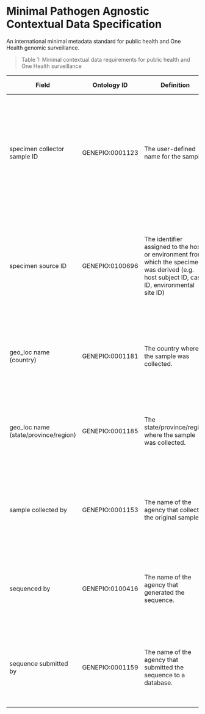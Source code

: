 # Minimal Pathogen Agnostic Contextual Data Specification
An international minimal metadata standard for public health and One Health genomic surveillance.
> Table 1: Minimal contextual data requirements for public health and One Health surveillance 

| Field | Ontology ID | Definition | Guidance | Expected Value Type | Benefits | Considerations and Privacy |
|---|---|---|---|---|---|---|
| specimen collector sample ID | GENEPIO:0001123 | The user-defined name for the sample. | Original ID given to the sample at the primary laboratory | Alpha-numeric value | Linkage of sample with genomic, lab and epi data; Identifier tracking and establishing chain of custody; Can be considered Personal Health Identifiable (PHI) information Public facing identifier can be used as replacement when sharing (such as a hash ID) |
| specimen source ID | GENEPIO:0100696 | The identifier assigned to the host or environment from which the specimen was derived (e.g. host subject ID, case ID, environmental site ID) | Provide the identifier for the source of the sample such as the case ID or site ID. | Alpha-numeric value | Allow for deduplication of cases; Traceability | Can be considered Personal Health Identifiable (PHI) information; Public facing identifier can be used as replacement when sharing (such as a hash ID) |
| geo_loc name (country) | GENEPIO:0001181 | The country where the sample was collected. | Use an ontology such as the Gazateer (GAZ). Equivalent to ISO3166-1 Permitted values | Spatio-temporal analysis; International Health Regulations reporting requirements | If event counts in a country are low, perturbation may be required |
| geo_loc name (state/province/region) | GENEPIO:0001185 | The state/province/region where the sample was collected. | Use an ontology such as the Gazateer ontology (GAZ). Equivalent to ISO3166-2 Permitted values | Spatio-temporal analysis | If event counts in a state/province/region are low, perturbation may be required |
| sample collected by | GENEPIO:0001153 | The name of the agency that collected the original sample. | The official organization name should be used (avoid abbreviations, alternate names as much as possible). | Auto complete controlled list | Recognition; Provenance; Contact for follow-up | Care should be taken with regards to potential geographical identification associated with organizational name. |
| sequenced by | GENEPIO:0100416 | The name of the agency that generated the sequence. | The official organization name should be used (avoid abbreviations, alternate names as much as possible). | Auto complete controlled list | Recognition; Provenance; Contact for follow-up | Negligible privacy concerns |
| sequence submitted by | GENEPIO:0001159 | The name of the agency that submitted the sequence to a database. | The official organization name should be used (avoid abbreviations, alternate names as much as possible). | Auto complete controlled list | Recognition; Provenance; Contact for follow-up | Negligible privacy concerns |









